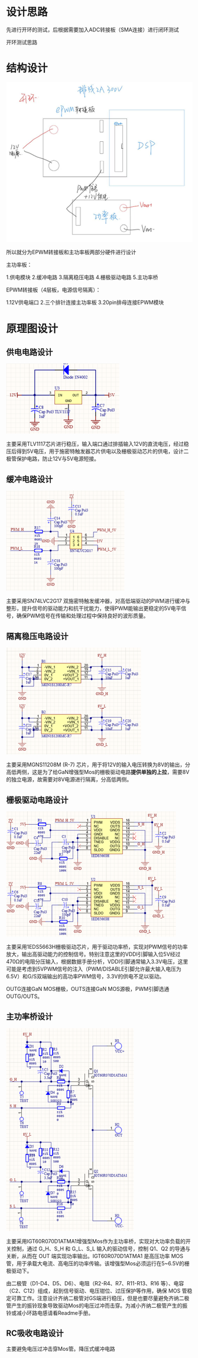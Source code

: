 # 设计思路

先进行开环的测试，后根据需要加入ADC转接板（SMA连接）进行闭环测试

开环测试思路

# 结构设计

![image-20251018164756367](attachments/image-20251018164756367.png)

所以就分为EPWM转接板和主功率板两部分硬件进行设计

主功率板：

1.供电模块 2.缓冲电路 3.隔离稳压电路 4.栅极驱动电路 5.主功率桥

EPWM转接板（4层板，电源信号隔离）：

1.12V供电端口 2.三个排针连接主功率板 3.20pin排母连接EPWM模块

# 原理图设计

## 供电电路设计

![image-20251024210929914](attachments/image-20251024210929914.png)

主要采用TLV1117芯片进行稳压，输入端口通过排插输入12V的直流电压，经过稳压后得到5V电压，用于施密特触发器芯片供电以及栅极驱动芯片的供电，设计二极管保护电路，防止12V与5V电源短接。

## 缓冲电路设计

![image-20251024211805117](attachments/image-20251024211805117.png)

主要采用SN74LVC2G17 双施密特触发缓冲器，对高低端驱动的PWM进行缓冲与整形，提升信号的驱动能力和抗干扰能力，使得PWM能输出更稳定的5V电平信号，确保PWM信号在传输和处理过程中保持良好的波形质量。

## 隔离稳压电路设计

![image-20251024212335833](attachments/image-20251024212335833.png)

主要采用MGNS11208M (R-7) 芯片，用于将12V的输入电压转换为8V的输出，分高低两侧，这是为了给GaN增强型Mos的栅极驱动电路**提供单独的上拉**，需要8V的独立电源，故需要对8V电源进行隔离，分高低两侧。

## 栅极驱动电路设计

![image-20251024213008706](attachments/image-20251024213008706.png)

主要采用1EDS5663H栅极驱动芯片，用于驱动功率桥，实现对PWM信号的功率放大，输出高驱动能力的控制信号。特别注意这里的VDDI引脚输入位5V经过470Ω的电阻分压输入，根据数据手册分析，VDDI引脚通常输入3.3V电压，这里可能是考虑到5VPWM信号的注入（PWM/DISABLE引脚允许最大输入电压为6.5V）和G/S双端输出的高功率PWM信号，3.3V的供电不足以驱动。

OUTG连接GaN MOS栅极，OUTS连接GaN MOS源极，PWM引脚选通OUTG/OUTS。

## 主功率桥设计

![image-20251024213826315](attachments/image-20251024213826315.png)

主要采用IGT60R070D1ATMA1增强型Mos作为主功率桥，实现对大功率负载的开关控制，通过 G_H、S_H 和 G_L、S_L 输入的驱动信号，控制 Q1、Q2 的导通与关断，从而在 OUT 端实现功率输出。IGT60R070D1ATMA1 是高压功率 MOS 管，用于承载大电流、高电压的功率传输。该增强型Mos必须运行在5~6.5V的栅极驱动下。

由二极管（D1-D4、D5、D6）、电阻（R2-R4、R7、R11-R13、R16 等）、电容（C2、C12）组成，起到信号驱动、电压钳位、过压保护等作用，确保 MOS 管稳定可靠工作。注意设计齐纳二极管对GS端进行稳压，但是也要尽量避免齐纳二极管产生的振铃现象导致驱动Mos的电压过冲而击穿。为减小齐纳二极管产生的振铃或减小环路电感请看Readme手册。

## RC吸收电路设计

主要避免电压过冲击穿Mos管。降压式缓冲电路
